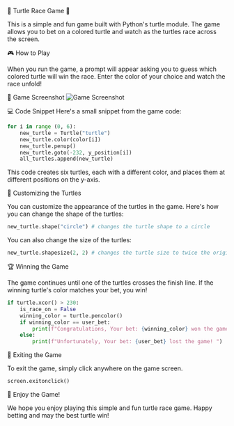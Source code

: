 🐢 Turtle Race Game 🏁 

This is a simple and fun game built with Python's turtle module. The game allows you to bet on a colored turtle and watch as the turtles race across the screen.

🎮 How to Play

When you run the game, a prompt will appear asking you to guess which colored turtle will win the race. Enter the color of your choice and watch the race unfold!

📸 Game Screenshot
![Game Screenshot](https://i.imgur.com/t7HqiOf.png)

💻 Code Snippet
Here's a small snippet from the game code:


```python
for i in range (0, 6):
    new_turtle = Turtle("turtle")
    new_turtle.color(color[i])
    new_turtle.penup()
    new_turtle.goto(-232, y_position[i])
    all_turtles.append(new_turtle)
```

This code creates six turtles, each with a different color, and places them at different positions on the y-axis.

🎨 Customizing the Turtles

You can customize the appearance of the turtles in the game. Here's how you can change the shape of the turtles:

```python
new_turtle.shape("circle") # changes the turtle shape to a circle
```

You can also change the size of the turtles:

```python
new_turtle.shapesize(2, 2) # changes the turtle size to twice the original size
```

🏆 Winning the Game

The game continues until one of the turtles crosses the finish line. If the winning turtle's color matches your bet, you win!

```python
if turtle.xcor() > 230:
	is_race_on = False
	winning_color = turtle.pencolor()
	if winning_color == user_bet:
		print(f"Congratulations, Your bet: {winning_color} won the game! ")
	else:
		print(f"Unfortunately, Your bet: {user_bet} lost the game! ")
```

🚪 Exiting the Game

To exit the game, simply click anywhere on the game screen.

```python
screen.exitonclick()
```

🎉 Enjoy the Game!

We hope you enjoy playing this simple and fun turtle race game. Happy betting and may the best turtle win!